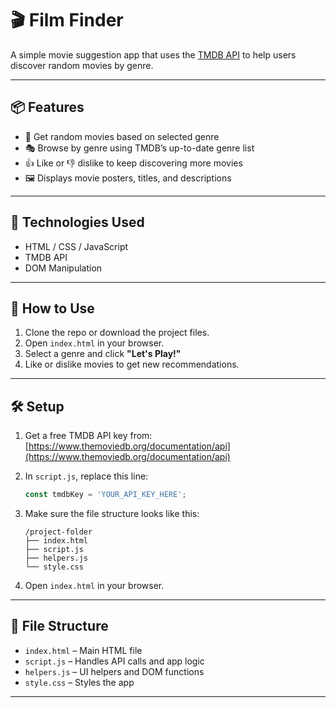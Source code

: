 # 🎬 Film Finder

A simple movie suggestion app that uses the [TMDB API](https://www.themoviedb.org/documentation/api) to help users discover random movies by genre.

---

## 📦 Features

- 🎲 Get random movies based on selected genre
- 🎭 Browse by genre using TMDB’s up-to-date genre list
- 👍 Like or 👎 dislike to keep discovering more movies
- 🖼️ Displays movie posters, titles, and descriptions

---

## 🔧 Technologies Used

- HTML / CSS / JavaScript
- TMDB API
- DOM Manipulation

---

## 🚀 How to Use

1. Clone the repo or download the project files.
2. Open `index.html` in your browser.
3. Select a genre and click **"Let's Play!"**
4. Like or dislike movies to get new recommendations.

---

## 🛠️ Setup

1. Get a free TMDB API key from: [https://www.themoviedb.org/documentation/api](https://www.themoviedb.org/documentation/api)
2. In `script.js`, replace this line:

   ```js
   const tmdbKey = 'YOUR_API_KEY_HERE';
   ```

3. Make sure the file structure looks like this:

   ```
   /project-folder
   ├── index.html
   ├── script.js
   ├── helpers.js
   └── style.css
   ```

4. Open `index.html` in your browser.

---

## 📁 File Structure

- `index.html` – Main HTML file
- `script.js` – Handles API calls and app logic
- `helpers.js` – UI helpers and DOM functions
- `style.css` – Styles the app

---

